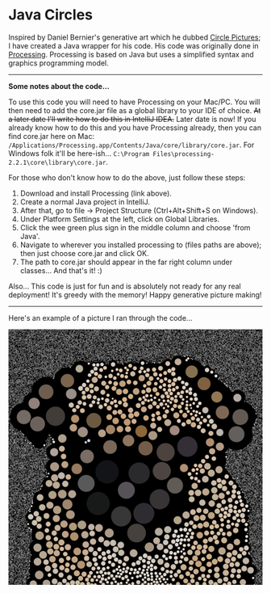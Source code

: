 Java Circles
==========

Inspired by Daniel Bernier's generative art which he dubbed [Circle Pictures](http://invisibleblocks.com/2014/09/29/circle-pictures-redux/ "Circle Pictures Redux"); I have created a Java wrapper for his code. His code was originally done in [Processing](https://processing.org/ "Processing Homepage"). Processing is based on Java but uses a simplified syntax and graphics programming model. 

***

**Some notes about the code...**

To use this code you will need to have Processing on your Mac/PC. You will then need to add the core.jar file as a global library to your IDE of choice. ~~At a later date I'll write how to do this in IntelliJ IDEA.~~ Later date is now! If you already know how to do this and you have Processing already, then you can find core.jar here on Mac: `/Applications/Processing.app/Contents/Java/core/library/core.jar`. For Windows folk it'll be here-ish... `C:\Program Files\processing-2.2.1\core\library\core.jar`.

For those who don't know how to do the above, just follow these steps:
1. Download and install Processing (link above).
2. Create a normal Java project in IntelliJ.
3. After that, go to file -> Project Structure (Ctrl+Alt+Shift+S on Windows).
4. Under Platform Settings at the left, click on Global Libraries.
5. Click the wee green plus sign in the middle column and choose 'from Java'.
6. Navigate to wherever you installed processing to (files paths are above); then just choose core.jar and click OK.
7. The path to core.jar should appear in the far right column under classes... And that's it! :)

Also... This code is just for fun and is absolutely not ready for any real deployment! It's greedy with the memory! Happy generative picture making!

***

Here's an example of a picture I ran through the code...

![alt text](https://raw.githubusercontent.com/sjblair/JavaCircles/master/src/examples/Screen%20Shot%202014-12-15%20at%2021.06.38.png?token=AEO3HOI4kqCXIFEradrGrAdxSBLaPE3_ks5UmIpcwA%3D%3D "Example output!")
